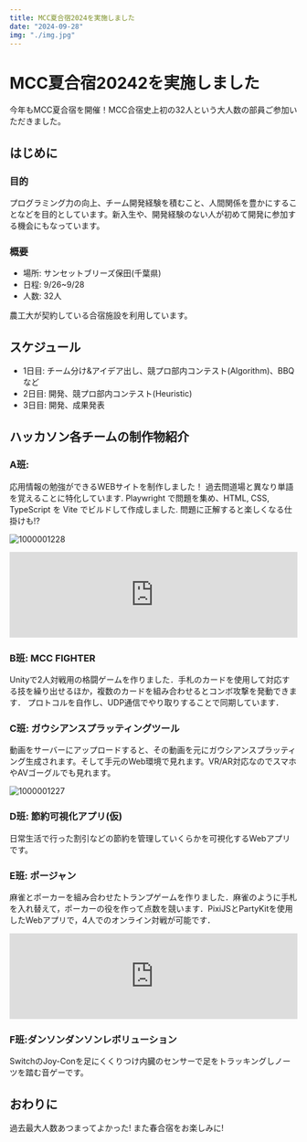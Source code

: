 ```yaml
---
title: MCC夏合宿2024を実施しました
date: "2024-09-28"
img: "./img.jpg"
---
```


# MCC夏合宿20242を実施しました

今年もMCC夏合宿を開催！MCC合宿史上初の32人という大人数の部員ご参加いただきました。

## はじめに

### 目的

プログラミング力の向上、チーム開発経験を積むこと、人間関係を豊かにすることなどを目的としています。新入生や、開発経験のない人が初めて開発に参加する機会にもなっています。

### 概要

- 場所: サンセットブリーズ保田(千葉県)
- 日程: 9/26~9/28
- 人数: 32人

農工大が契約している合宿施設を利用しています。

## スケジュール

- 1日目: チーム分け&アイデア出し、競プロ部内コンテスト(Algorithm)、BBQなど
- 2日目: 開発、競プロ部内コンテスト(Heuristic)
- 3日目: 開発、成果発表

## ハッカソン各チームの制作物紹介

### A班:

応用情報の勉強ができるWEBサイトを制作しました！ 過去問道場と異なり単語を覚えることに特化しています. Playwright で問題を集め、HTML, CSS, TypeScript を Vite でビルドして作成しました.  問題に正解すると楽しくなる仕掛けも!?

![1000001228](https://github.com/user-attachments/assets/91df687c-a889-4d96-a751-4bf9309d3266)

<iframe width="100%" height="auto" src="https://www.youtube.com/embed/VTkFJJxP_os?si=xhCuayJLu3iqKFyt" title="YouTube video player" frameborder="0" allow="accelerometer; autoplay; clipboard-write; encrypted-media; gyroscope; picture-in-picture; web-share" referrerpolicy="strict-origin-when-cross-origin" allowfullscreen></iframe>


### B班: MCC FIGHTER

Unityで2人対戦用の格闘ゲームを作りました．手札のカードを使用して対応する技を繰り出せるほか，複数のカードを組み合わせるとコンボ攻撃を発動できます．
プロトコルを自作し、UDP通信でやり取りすることで同期しています．

### C班: ガウシアンスプラッティングツール

動画をサーバーにアップロードすると、その動画を元にガウシアンスプラッティング生成されます。そして手元のWeb環境で見れます。VR/AR対応なのでスマホやAVゴーグルでも見れます。

![1000001227](https://github.com/user-attachments/assets/b9a1a177-42c6-4fac-beae-27057cf9b5c0)


### D班: 節約可視化アプリ(仮)

日常生活で行った割引などの節約を管理していくらかを可視化するWebアプリです。

### E班: ポージャン

麻雀とポーカーを組み合わせたトランプゲームを作りました．麻雀のように手札を入れ替えて，ポーカーの役を作って点数を競います．PixiJSとPartyKitを使用したWebアプリで，4人でのオンライン対戦が可能です．

<iframe width="100%" height="auto" src="https://www.youtube.com/embed/-6qSr8tLdRY?si=LfvAhhoUP5Sh239n" title="YouTube video player" frameborder="0" allow="accelerometer; autoplay; clipboard-write; encrypted-media; gyroscope; picture-in-picture; web-share" referrerpolicy="strict-origin-when-cross-origin" allowfullscreen></iframe>

### F班:ダンソンダンソンレボリューション

SwitchのJoy-Conを足にくくりつけ内臓のセンサーで足をトラッキングしノーツを踏む音ゲーです。

## おわりに

過去最大人数あつまってよかった! また春合宿をお楽しみに!
